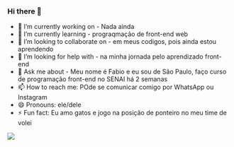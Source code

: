 ### Hi there 👋

- 🔭 I’m currently working on - Nada ainda 
- 🌱 I’m currently learning - prograqmação de front-end web
- 👯 I’m looking to collaborate on - em meus codigos, pois ainda estou aprendendo
- 🤔 I’m looking for help with - na minha jornada pelo aprendizado front- end
- 💬 Ask me about - Meu nome é Fabio e eu sou de São Paulo, faço curso de programação front-end no SENAI há 2 semanas 
- 📫 How to reach me: POde se comunicar comigo por WhatsApp ou Instagram 
- 😄 Pronouns: ele/dele
- ⚡ Fun fact: Eu amo gatos e jogo na posição de ponteiro no meu time de volei 

<img src="https://github-readme-status.vercel.app/api?username=Fabio42-sys&show_icons=true&theme=transparent">
